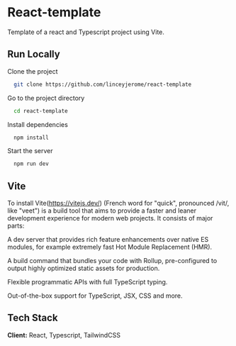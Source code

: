 
# React-template

Template of a react and Typescript project using Vite.


## Run Locally

Clone the project

```bash
  git clone https://github.com/linceyjerome/react-template
```

Go to the project directory

```bash
  cd react-template
```

Install dependencies

```bash
  npm install
```

Start the server

```bash
  npm run dev
```




## Vite

To install Vite(https://vitejs.dev/) (French word for "quick", pronounced /vit/, like "veet") is a build tool that aims to provide a faster and leaner development experience for modern web projects. It consists of major parts:

A dev server that provides rich feature enhancements over native ES modules, for example extremely fast Hot Module Replacement (HMR).

A build command that bundles your code with Rollup, pre-configured to output highly optimized static assets for production.

Flexible programmatic APIs with full TypeScript typing.

Out-of-the-box support for TypeScript, JSX, CSS and more.





## Tech Stack

**Client:** React, Typescript, TailwindCSS 


